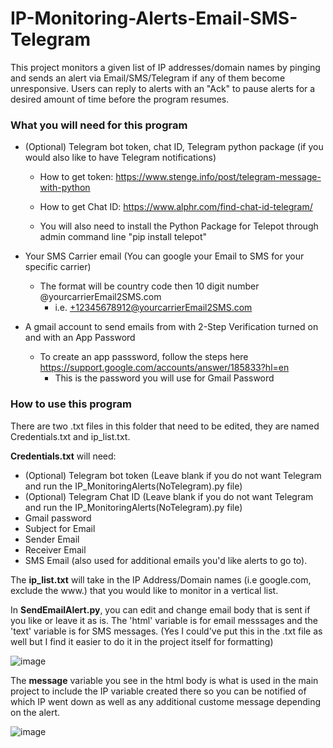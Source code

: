 # IP-Monitoring-Alerts-Email-SMS-Telegram
This project monitors a given list of IP addresses/domain names by pinging and sends an alert via Email/SMS/Telegram if any of them become unresponsive. Users can reply to alerts with an "Ack" to pause alerts for a desired amount of time before the program resumes. 
### What you will need for this program ###

- (Optional) Telegram bot token, chat ID, Telegram python package (if you would also like to have Telegram notifications)	
 	
	
	- How to get token: https://www.stenge.info/post/telegram-message-with-python
	
	- How to get Chat ID: https://www.alphr.com/find-chat-id-telegram/
	
	- You will also need to install the Python Package for Telepot through admin command line "pip install telepot"


- Your SMS Carrier email (You can google your Email to SMS for your specific carrier)
	- The format will be country code then 10 digit number @yourcarrierEmail2SMS.com
		- i.e. +12345678912@yourcarrierEmail2SMS.com


- A gmail account to send emails from with 2-Step Verification turned on and with an App Password
	- To create an app passsword, follow the steps here https://support.google.com/accounts/answer/185833?hl=en
		- This is the password you will use for Gmail Password 


### How to use this program ###

There are two .txt files in this folder that need to be edited, they are
named Credentials.txt and ip_list.txt.  

**Credentials.txt** will need:
- (Optional) Telegram bot token (Leave blank if you do not want Telegram and run the IP_MonitoringAlerts(NoTelegram).py file)
- (Optional) Telegram Chat ID (Leave blank if you do not want Telegram and run the IP_MonitoringAlerts(NoTelegram).py file)
- Gmail password
- Subject for Email
- Sender Email
- Receiver Email
- SMS Email (also used for additional emails you'd like alerts to go to). 

The **ip_list.txt** will take in the IP Address/Domain names 
(i.e google.com, exclude the www.) that you would like to monitor in a vertical list. 

In **SendEmailAlert.py**, you can edit and change email body that is sent if you like or leave it as is. The 'html' variable is for email messsages and the 'text' variable is for SMS messages. (Yes I could've put this in the .txt file as well but I find it easier to do it in the project itself for formatting)

![image](https://user-images.githubusercontent.com/43974559/165633786-e92e0829-2fca-4ef8-aaec-4d45db4d9e23.png)

The **message** variable you see in the html body is what is used in the main project to include the IP variable created there so you can be notified of which IP went down as well as any additional custome message depending on the alert. 

![image](https://user-images.githubusercontent.com/43974559/165634643-e9c5744d-4641-4007-8454-f2beb440e175.png)



